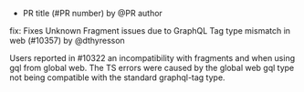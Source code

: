 - PR title (#PR number) by @PR author

fix: Fixes Unknown Fragment issues due to GraphQL Tag type mismatch in web (#10357) by @dthyresson

  Users reported in #10322 an incompatibility with fragments and when using gql from global web. The TS errors were caused by the global web gql type not being compatible with the standard graphql-tag type.
